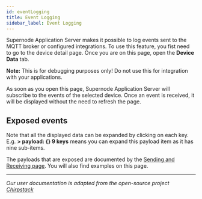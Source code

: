 ```yaml
---
id: eventLogging
title: Event Logging
sidebar_label: Event Logging
---
```


Supernode Application Server makes it possible to log events sent to the MQTT broker or configured integrations. To use this feature, you fist need to go to the device detail page. Once you are on this page, open the **Device Data** tab.

**Note:** This is for debugging purposes only! Do not use this for integration with your applications.

As soon as you open this page, Supernode Application Server will subscribe to the events of the selected device. Once an event is received, it will be displayed without the need to refresh the page.

## Exposed events
Note that all the displayed data can be expanded by clicking on each key. E.g. **> payload: {} 9 keys** means you can expand this payload item as it has nine sub-items.

The payloads that are exposed are documented by the [Sending and Receiving page](https://www.chirpstack.io/application-server/integrate/sending-receiving/). You will also find examples on this page.

---

*Our user documentation is adapted from the open-source project [Chirpstack](https://www.chirpstack.io/application-server/use/)*